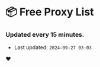 # :package: Free Proxy List
### Updated every 15 minutes.

- Last updated: `2024-09-27 03:03`

:heart:
